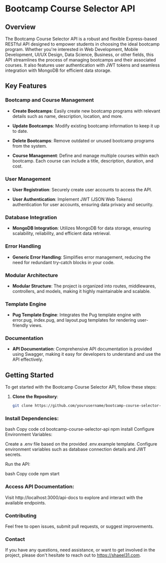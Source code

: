 # Bootcamp Course Selector API

## Overview

The Bootcamp Course Selector API is a robust and flexible Express-based RESTful API designed to empower students in choosing the ideal bootcamp program. Whether you're interested in Web Development, Mobile Development, UI/UX Design, Data Science, Business, or other fields, this API streamlines the process of managing bootcamps and their associated courses. It also features user authentication with JWT tokens and seamless integration with MongoDB for efficient data storage.

## Key Features

### Bootcamp and Course Management

- **Create Bootcamps**: Easily create new bootcamp programs with relevant details such as name, description, location, and more.

- **Update Bootcamps**: Modify existing bootcamp information to keep it up to date.

- **Delete Bootcamps**: Remove outdated or unused bootcamp programs from the system.

- **Course Management**: Define and manage multiple courses within each bootcamp. Each course can include a title, description, duration, and cost.

### User Management

- **User Registration**: Securely create user accounts to access the API.

- **User Authentication**: Implement JWT (JSON Web Tokens) authentication for user accounts, ensuring data privacy and security.

### Database Integration

- **MongoDB Integration**: Utilizes MongoDB for data storage, ensuring scalability, reliability, and efficient data retrieval.

### Error Handling

- **Generic Error Handling**: Simplifies error management, reducing the need for redundant try-catch blocks in your code.

### Modular Architecture

- **Modular Structure**: The project is organized into routes, middlewares, controllers, and models, making it highly maintainable and scalable.

### Template Engine

- **Pug Template Engine**: Integrates the Pug template engine with error.pug, index.pug, and layout.pug templates for rendering user-friendly views.

### Documentation

- **API Documentation**: Comprehensive API documentation is provided using Swagger, making it easy for developers to understand and use the API effectively.

## Getting Started

To get started with the Bootcamp Course Selector API, follow these steps:

1. **Clone the Repository**:

   ```bash
   git clone https://github.com/yourusername/bootcamp-course-selector-api.git

### Install Dependencies:

bash
Copy code
cd bootcamp-course-selector-api
npm install
Configure Environment Variables:

Create a .env file based on the provided .env.example template. Configure environment variables such as database connection details and JWT secrets.

Run the API:

bash
Copy code
npm start
### Access API Documentation:

Visit http://localhost:3000/api-docs to explore and interact with the available endpoints.

### Contributing
Feel free to open issues, submit pull requests, or suggest improvements.



### Contact
If you have any questions, need assistance, or want to get involved in the project, please don't hesitate to reach out to https://shaeel31.com.